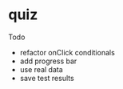# quiz

Todo
* refactor onClick conditionals
* add progress bar
* use real data
* save test results
